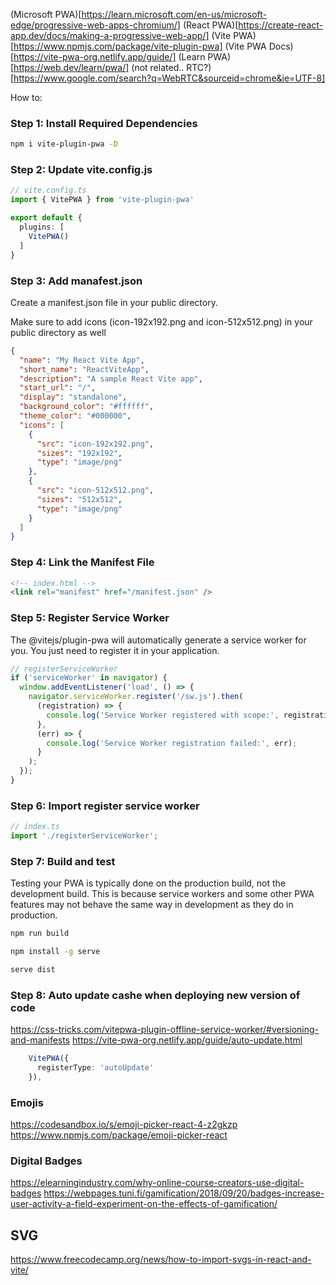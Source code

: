 (Microsoft PWA)[https://learn.microsoft.com/en-us/microsoft-edge/progressive-web-apps-chromium/]
(React PWA)[https://create-react-app.dev/docs/making-a-progressive-web-app/]
(Vite PWA)[https://www.npmjs.com/package/vite-plugin-pwa]
(Vite PWA Docs)[https://vite-pwa-org.netlify.app/guide/]
(Learn PWA)[https://web.dev/learn/pwa/]
(not related.. RTC?)[https://www.google.com/search?q=WebRTC&sourceid=chrome&ie=UTF-8]

How to:

### Step 1: Install Required Dependencies
```bash
npm i vite-plugin-pwa -D 
```

### Step 2: Update vite.config.js
```ts
// vite.config.ts
import { VitePWA } from 'vite-plugin-pwa'

export default {
  plugins: [
    VitePWA()
  ]
}
```

### Step 3: Add manafest.json
Create a manifest.json file in your public directory. 

Make sure to add icons (icon-192x192.png and icon-512x512.png) in your public directory as well

```json
{
  "name": "My React Vite App",
  "short_name": "ReactViteApp",
  "description": "A sample React Vite app",
  "start_url": "/",
  "display": "standalone",
  "background_color": "#ffffff",
  "theme_color": "#000000",
  "icons": [
    {
      "src": "icon-192x192.png",
      "sizes": "192x192",
      "type": "image/png"
    },
    {
      "src": "icon-512x512.png",
      "sizes": "512x512",
      "type": "image/png"
    }
  ]
}
```

### Step 4: Link the Manifest File

```html
<!-- index.html -->
<link rel="manifest" href="/manifest.json" />
```

### Step 5: Register Service Worker

The @vitejs/plugin-pwa will automatically generate a service worker for you. You just need to register it in your application.


```ts
// registerServiceWorker
if ('serviceWorker' in navigator) {
  window.addEventListener('load', () => {
    navigator.serviceWorker.register('/sw.js').then(
      (registration) => {
        console.log('Service Worker registered with scope:', registration.scope);
      },
      (err) => {
        console.log('Service Worker registration failed:', err);
      }
    );
  });
}
```

### Step 6: Import register service worker

```ts
// index.ts
import './registerServiceWorker';
```

### Step 7: Build and test

Testing your PWA is typically done on the production build, not the development build. This is because service workers and some other PWA features may not behave the same way in development as they do in production.

```bash
npm run build
```

```bash
npm install -g serve
```

```bash
serve dist
```

### Step 8: Auto update cashe when deploying new version of code 
https://css-tricks.com/vitepwa-plugin-offline-service-worker/#versioning-and-manifests
https://vite-pwa-org.netlify.app/guide/auto-update.html

```vite.config.ts
    VitePWA({
      registerType: 'autoUpdate'
    }),
```

### Emojis
https://codesandbox.io/s/emoji-picker-react-4-z2gkzp
https://www.npmjs.com/package/emoji-picker-react


### Digital Badges 
https://elearningindustry.com/why-online-course-creators-use-digital-badges
https://webpages.tuni.fi/gamification/2018/09/20/badges-increase-user-activity-a-field-experiment-on-the-effects-of-gamification/

## SVG
https://www.freecodecamp.org/news/how-to-import-svgs-in-react-and-vite/
